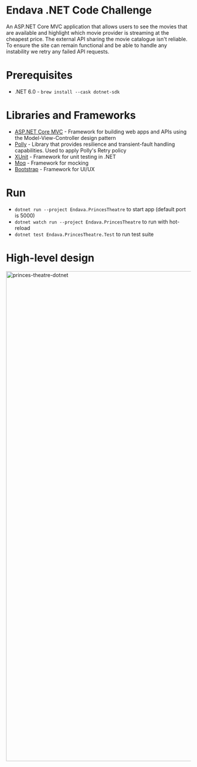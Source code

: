 # Endava .NET Code Challenge

An ASP.NET Core MVC application that allows users to see the movies that are available and highlight which movie provider is streaming at the cheapest price.
The external API sharing the movie catalogue isn't reliable. To ensure the site can remain functional and be able to handle any instability we retry any failed API requests.

# Prerequisites
- .NET 6.0 - `brew install --cask dotnet-sdk`

# Libraries and Frameworks
- [ASP.NET Core MVC](https://learn.microsoft.com/en-us/aspnet/core/mvc/overview) - Framework for building web apps and APIs using the Model-View-Controller design pattern
- [Polly](https://github.com/App-vNext/Polly) - Library that provides resilience and transient-fault handling capabilities. Used to apply Polly's Retry policy
- [XUnit](https://xunit.net/) - Framework for unit testing in .NET
- [Moq](https://github.com/moq/moq) - Framework for mocking
- [Bootstrap](https://getbootstrap.com/docs/5.1/getting-started/introduction/) - Framework for UI/UX

# Run
- `dotnet run --project Endava.PrincesTheatre` to start app (default port is 5000)
- `dotnet watch run --project Endava.PrincesTheatre` to run with hot-reload
- `dotnet test Endava.PrincesTheatre.Test` to run test suite


# High-level design
<img width="1333" alt="princes-theatre-dotnet" src="https://user-images.githubusercontent.com/29138219/201549588-beb30aec-33f6-488e-994f-8bddfc48cbee.png">

